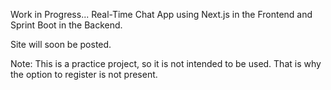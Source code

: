 Work in Progress...
Real-Time Chat App using Next.js in the Frontend and Sprint Boot in the Backend.

Site will soon be posted.

Note: This is a practice project, so it is not intended to be used. That is why the option to register is not present.
